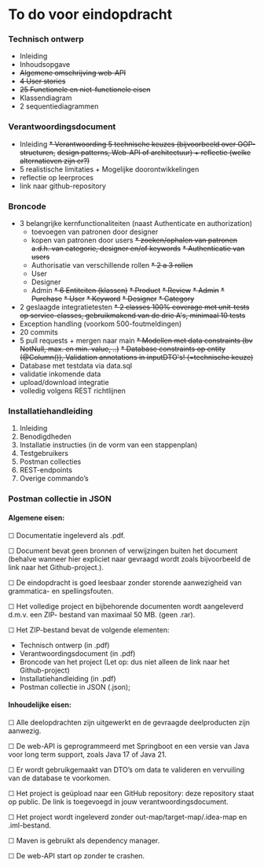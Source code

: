 # To do voor eindopdracht

### Technisch ontwerp
* Inleiding
* Inhoudsopgave
* ~~Algemene omschrijving web-API~~
* ~~4 User stories~~
* ~~25 Functionele en niet-functionele eisen~~
* Klassendiagram
* 2 sequentiediagrammen

### Verantwoordingsdocument
* Inleiding
~~* Verantwoording 5 technische keuzes (bijvoorbeeld over OOP-structuren,~~
  ~~design patterns, Web-API of architectuur) + reflectie (welke alternatieven zijn er?)~~
* 5 realistische limitaties + Mogelijke doorontwikkelingen
* reflectie op leerproces
* link naar github-repository

### Broncode
* 3 belangrijke kernfunctionaliteiten (naast Authenticate en authorization)
  * toevoegen van patronen door designer
  * kopen van patronen door users
  ~~* zoeken/ophalen van patronen a.d.h. van categorie, designer en/of keywords~~
  ~~* Authenticatie van users~~
  * Authorisatie van verschillende rollen
~~* 2 a 3 rollen~~
  * User
  * Designer
  * Admin
~~* 6 Entiteiten (klassen)~~
  ~~* Product~~
 ~~* Review~~ 
  ~~* Admin~~
  ~~* Purchase~~
  ~~* User~~
  ~~* Keyword~~
  ~~* Designer~~
  ~~* Category~~
* 2 geslaagde integratietesten
~~* 2 classes 100% coverage met unit-tests op service-classes, gebruikmakend van de drie A's, minimaal 10 tests~~
* Exception handling (voorkom 500-foutmeldingen)
* 20 commits
* 5 pull requests + mergen naar main
~~* Modellen met data constraints (bv NotNull, max. en min. value, ..)~~
  ~~* Database constraints op entity (@Column()), Validation annotations in inputDTO's! (=technische keuze)~~
* Database met testdata via data.sql
* validatie inkomende data
* upload/download integratie
* volledig volgens REST richtlijnen

### Installatiehandleiding
1. Inleiding
2. Benodigdheden
3. Installatie instructies (in de vorm van een stappenplan)
4. Testgebruikers
5. Postman collecties
6. REST-endpoints
7. Overige commando’s

### Postman collectie in JSON

#### Algemene eisen:
☐ Documentatie ingeleverd als .pdf.

☐ Document bevat geen bronnen of verwijzingen buiten het document (behalve wanneer hier
expliciet naar gevraagd wordt zoals bijvoorbeeld de link naar het Github-project.).

☐ De eindopdracht is goed leesbaar zonder storende aanwezigheid van grammatica- en
spellingsfouten.

☐ Het volledige project en bijbehorende documenten wordt aangeleverd d.m.v. een ZIP-
bestand van maximaal 50 MB. (geen .rar).

☐ Het ZIP-bestand bevat de volgende elementen:

* Technisch ontwerp (in .pdf)
* Verantwoordingsdocument (in .pdf)
* Broncode van het project (Let op: dus niet alleen de link naar het Github-project)
* Installatiehandleiding (in .pdf)
* Postman collectie in JSON (.json);

#### Inhoudelijke eisen:
☐ Alle deelopdrachten zijn uitgewerkt en de gevraagde deelproducten zijn aanwezig.

☐ De web-API is geprogrammeerd met Springboot en een versie van Java voor long term
support, zoals Java 17 of Java 21.

☐ Er wordt gebruikgemaakt van DTO’s om data te valideren en vervuiling van de database te
voorkomen.

☐ Het project is geüpload naar een GitHub repository: deze repository staat op public. De link is
toegevoegd in jouw verantwoordingsdocument.

☐ Het project wordt ingeleverd zonder out-map/target-map/.idea-map en .iml-bestand.

☐ Maven is gebruikt als dependency manager.

☐ De web-API start op zonder te crashen.